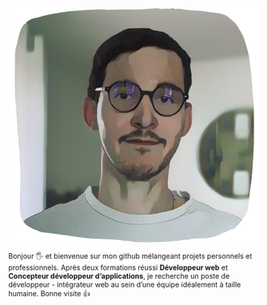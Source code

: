 ![Cover](https://github.com/matthieugrandieres/matthieugrandieres/blob/main/mat_1.png)

Bonjour 🖐️ et bienvenue sur mon github mélangeant projets personnels et professionnels. 
Après deux formations réussi **Développeur web** et **Concepteur développeur d’applications**, je recherche un poste de développeur - intégrateur web au sein d’une équipe idéalement à taille humaine. 
Bonne visite 👍

